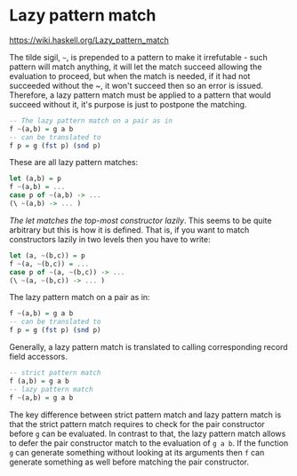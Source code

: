 # Lazy pattern match

https://wiki.haskell.org/Lazy_pattern_match

The tilde sigil, `~`, is prepended to a pattern to make it irrefutable - such pattern will match anything, it will let the match succeed allowing the evaluation to proceed, but when the match is needed, if it had not succeeded without the ~, it won't succeed then so an error is issued. Therefore, a lazy pattern match must be applied to a pattern that would succeed without it, it's purpose is just to postpone the matching.

```hs
-- The lazy pattern match on a pair as in
f ~(a,b) = g a b
-- can be translated to
f p = g (fst p) (snd p)
```

These are all lazy pattern matches:

```hs
let (a,b) = p
f ~(a,b) = ...
case p of ~(a,b) -> ...
(\ ~(a,b) -> ... )
```

*The let matches the top-most constructor lazily*. This seems to be quite arbitrary but this is how it is defined. That is, if you want to match constructors lazily in two levels then you have to write:

```hs
let (a, ~(b,c)) = p
f ~(a, ~(b,c)) = ...
case p of ~(a, ~(b,c)) -> ...
(\ ~(a, ~(b,c)) -> ... )
```

The lazy pattern match on a pair as in:

```hs
f ~(a,b) = g a b
-- can be translated to
f p = g (fst p) (snd p)
```

Generally, a lazy pattern match is translated to calling corresponding record field accessors.

```hs
-- strict pattern match
f (a,b) = g a b
-- lazy pattern match
f ~(a,b) = g a b
```

The key difference between strict pattern match and lazy pattern match is that the strict pattern match requires to check for the pair constructor before `g` can be evaluated. In contrast to that, the lazy pattern match allows to defer the pair constructor match to the evaluation of `g a b`. If the function `g` can generate something without looking at its arguments then `f` can generate something as well before matching the pair constructor.
